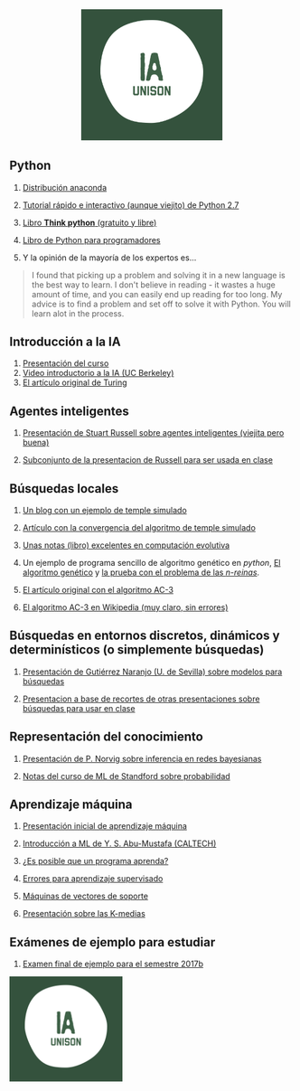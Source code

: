 
<div style="text-align:center"><img src="ia.png" width="250"></div>

## Python

1. [Distribución anaconda](https://www.continuum.io/downloads)

2. [Tutorial rápido e interactivo (aunque viejito) de Python 2.7](http://www.learnpython.org)

3. [Libro **Think python** (gratuito y libre)](http://www.greenteapress.com/thinkpython/)

4. [Libro de Python para programadores](http://www.diveintopython.net)

5. Y la opinión de la mayoría de los expertos es...

> I found that picking up a problem and solving it in a new language
> is the best way to learn.  I don't believe in reading - it wastes a
> huge amount of time, and you can easily end up reading for too long.
> My advice is to find a problem and set off to solve it with
> Python. You will learn alot in the process.


## Introducción a la IA

1. [Presentación del curso](presentaciones/Intro_IA.pdf)
1. [Video introductorio a la IA (UC Berkeley)](https://youtu.be/W1S-HSakPTM?t=23m23s)
3. [El artículo original de Turing](http://www.csee.umbc.edu/courses/471/papers/turing.pdf)

## Agentes inteligentes

1. [Presentación de Stuart Russell sobre agentes inteligentes (viejita
   pero buena)](http://aima.eecs.berkeley.edu/slides-pdf/chapter02.pdf)

2. [Subconjunto de la presentacion de Russell para ser usada en clase](presentaciones/Agentes_inteligentes.pdf)

## Búsquedas locales

1. [Un blog con un ejemplo de temple simulado](http://apmonitor.com/me575/index.php/Main/SimulatedAnnealing)

2. [Artículo con la convergencia del algoritmo de temple simulado](http://www.mit.edu/~dbertsim/papers/Optimization/Simulated%20annealing.pdf)

3. [Unas notas (libro) excelentes en computación evolutiva](http://delta.cs.cinvestav.mx/~ccoello/compevol/apuntes.pdf)

4. Un ejemplo de programa sencillo de algoritmo genético en *python*, [El algoritmo genético](codigo/ga/genetico.py) y [la prueba con el problema de las *n-reinas*](codigo/ga/genetico_reinas.py).

5. [El artículo original con el algoritmo AC-3](http://cse.unl.edu/~choueiry/Documents/Mackworth-AIJ77.pdf)

6. [El algoritmo AC-3 en Wikipedia (muy claro, sin errores)](https://en.wikipedia.org/wiki/AC-3_algorithm)

## Búsquedas en entornos discretos, dinámicos y determinísticos (o simplemente búsquedas)

1. [Presentación de Gutiérrez Naranjo (U. de Sevilla) sobre modelos para búsquedas](presentaciones/modelos_busquedas.pdf)

2. [Presentacion a base de recortes de otras presentaciones sobre búsquedas para usar en clase](presentaciones/busquedas.pdf)

## Representación del conocimiento

1. [Presentación de P. Norvig sobre inferencia en redes bayesianas](presentaciones/Inferencia.pdf)

2. [Notas del curso de ML de Standford sobre probabilidad](notas/proba.pdf)

## Aprendizaje máquina

1. [Presentación inicial de aprendizaje máquina](presentaciones/machine_learning.pdf)

2. [Introducción a ML de Y. S. Abu-Mustafa (CALTECH)](presentaciones/ml_mustafa.pdf)

3. [¿Es posible que un programa aprenda?](presentaciones/aprendizaje_mustafa.pdf)

4. [Errores para aprendizaje supervisado](presentaciones/errores.pdf)

5. [Máquinas de vectores de soporte](presentaciones/svm_presentacion.pdf)

6. [Presentación sobre las K-medias](presentaciones/kmedias.pdf)


## Exámenes de ejemplo para estudiar

1. [Examen final de ejemplo para el semestre 2017b](examenes_ejemplo/final_ejemplo_2017b.pdf)

<img src="ia.png" width="200" >
